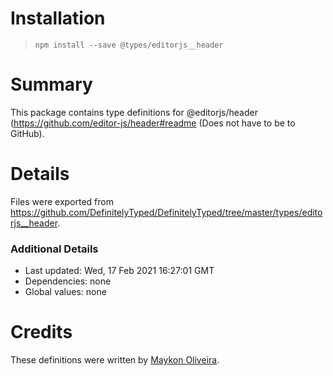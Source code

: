 # Installation
> `npm install --save @types/editorjs__header`

# Summary
This package contains type definitions for @editorjs/header (https://github.com/editor-js/header#readme (Does not have to be to GitHub).

# Details
Files were exported from https://github.com/DefinitelyTyped/DefinitelyTyped/tree/master/types/editorjs__header.

### Additional Details
 * Last updated: Wed, 17 Feb 2021 16:27:01 GMT
 * Dependencies: none
 * Global values: none

# Credits
These definitions were written by [Maykon Oliveira](https://github.com/maykon-oliveira).
